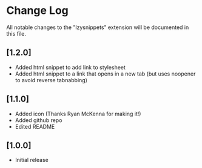 # Change Log

All notable changes to the "lzysnippets" extension will be documented in this file.


## [1.2.0]
- Added html snippet to add link to stylesheet
- Added html snippet to a link that opens in a new tab (but uses noopener to avoid reverse tabnabbing)

## [1.1.0]
- Added icon (Thanks Ryan McKenna for making it!)
- Added github repo
- Edited README

## [1.0.0]

- Initial release